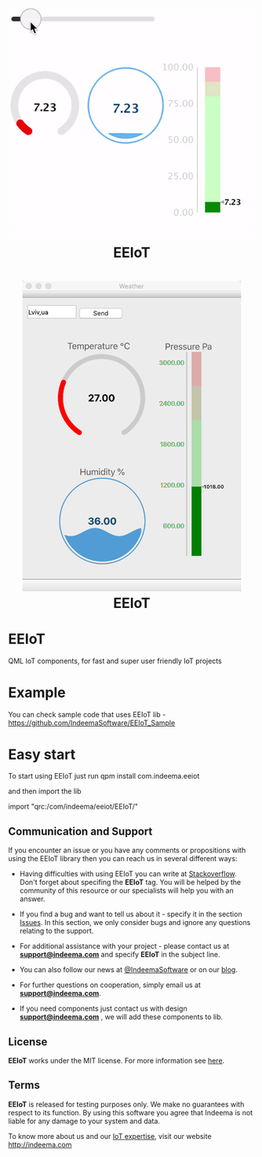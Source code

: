 <h1 align="center"><img src="https://github.com/IndeemaSoftware/EEIoT/blob/Assets/EEIoT_21.gif"/><br> EEIoT</h1>

<h1 align="center"><img src="https://github.com/IndeemaSoftware/EEIoT/blob/Assets/weather.png"/><br> EEIoT</h1>

# EEIoT
QML IoT components, for fast and super user friendly IoT projects

# Example
You can check sample code that uses EEIoT lib - https://github.com/IndeemaSoftware/EEIoT_Sample

# Easy start
To start using EEIoT just run
qpm install com.indeema.eeiot

and then import the lib

import "qrc:/com/indeema/eeiot/EEIoT/"

## Communication and Support
If you encounter an issue or you have any comments or propositions with using the EEIoT library then you can reach us in several different ways:
- Having difficulties with using EEIoT you can write at [Stackoverflow](https://stackoverflow.com/). Don't forget about specifing the **EEIoT** tag. You will be helped by the community of this resource or our specialists will help you with an answer.

- If you find a bug and want to tell us about it - specify it in the section [Issues](https://github.com/IndeemaSoftware/EEIoT/issues).
In this section, we only consider bugs and ignore any questions relating to the support.

- For additional assistance with your project - please contact us at **support@indeema.com** and specify **EEIoT** in the subject line.

- You can also follow our news at [@IndeemaSoftware](https://twitter.com/IndeemaSoftware) or on our [blog](https://indeema.com/blog).

- For further questions on cooperation, simply email us at **support@indeema.com**.

- If you need components just contact us with design **support@indeema.com** , we will add these components to lib.

## License
**EEIoT** works under the MIT license. For more information see [here](https://github.com/IndeemaSoftware/EEIoT/blob/master/LICENSE).

## Terms
**EEIoT** is released for testing purposes only. We make no guarantees with respect to its function. By using this software you agree that Indeema is not liable for any damage to your system and data.

To know more about us and our [IoT expertise](https://indeema.com/services/iot), visit our website http://indeema.com
